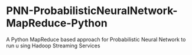 # PNN-ProbabilisticNeuralNetwork-MapReduce-Python
A Python MapReduce based approach for Probabilistic Neural Network to run u sing Hadoop Streaming Services
